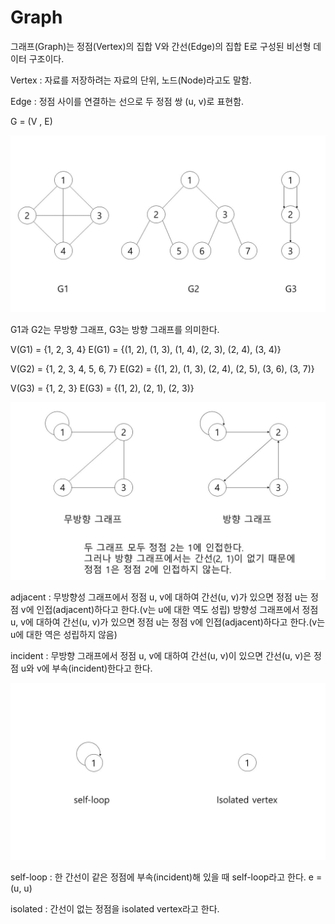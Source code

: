 # Graph

그래프(Graph)는 정점(Vertex)의 집합 V와 간선(Edge)의 집합 E로 구성된 비선형 데이터 구조이다.

Vertex : 자료를 저장하려는 자료의 단위, 노드(Node)라고도 말함.

Edge : 정점 사이를 연결하는 선으로 두 정점 쌍 (u, v)로 표현함.

G = (V , E)



![graph1](./images/graph1-min.JPG)



G1과 G2는 무방향 그래프, G3는 방향 그래프를 의미한다.

V(G1) = {1, 2, 3, 4}
E(G1) = {(1, 2), (1, 3), (1, 4), (2, 3), (2, 4), (3, 4)}

V(G2) = {1, 2, 3, 4, 5, 6, 7}
E(G2) = {(1, 2), (1, 3), (2, 4), (2, 5), (3, 6), (3, 7)}

V(G3) = {1, 2, 3}
E(G3) = {(1, 2), (2, 1), (2, 3)}



![graph2](./images/graph2-min.JPG)



adjacent : 무방향성 그래프에서 정점 u, v에 대하여 간선(u, v)가 있으면 정점 u는 정점 v에 인접(adjacent)하다고 한다.(v는 u에 대한 역도 성립)
 방향성 그래프에서 정점 u, v에 대하여 간선(u, v)가 있으면 정점 u는 정점 v에 인접(adjacent)하다고 한다.(v는 u에 대한 역은 성립하지 않음)

incident : 무방향 그래프에서 정점 u, v에 대하여 간선(u, v)이 있으면 간선(u, v)은 정점 u와 v에 부속(incident)한다고 한다.



![graph3](./images/graph3-min.JPG)



self-loop : 한 간선이 같은 정점에 부속(incident)해 있을 때 self-loop라고 한다. e = (u, u)

isolated : 간선이 없는 정점을 isolated vertex라고 한다.